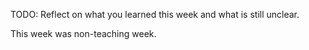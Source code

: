 TODO: Reflect on what you learned this week and what is still unclear.

This week was non-teaching week.
